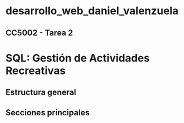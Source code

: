 # desarrollo_web_daniel_valenzuela

## CC5002 - Tarea 2

# SQL: Gestión de Actividades Recreativas

## Estructura general

## Secciones principales
